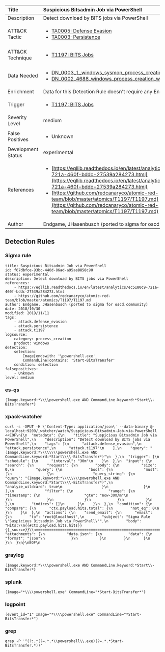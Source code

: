 | Title                | Suspicious Bitsadmin Job via PowerShell                                                                                                                                                 |
|:---------------------|:------------------------------------------------------------------------------------------------------------------------------------------------------------|
| Description          | Detect download by BITS jobs via PowerShell                                                                                                                                           |
| ATT&amp;CK Tactic    |  <ul><li>[TA0005: Defense Evasion](https://attack.mitre.org/tactics/TA0005)</li><li>[TA0003: Persistence](https://attack.mitre.org/tactics/TA0003)</li></ul>  |
| ATT&amp;CK Technique | <ul><li>[T1197: BITS Jobs](https://attack.mitre.org/techniques/T1197)</li></ul>  |
| Data Needed          | <ul><li>[DN_0003_1_windows_sysmon_process_creation](../Data_Needed/DN_0003_1_windows_sysmon_process_creation.md)</li><li>[DN_0002_4688_windows_process_creation_with_commandline](../Data_Needed/DN_0002_4688_windows_process_creation_with_commandline.md)</li></ul>  |
| Enrichment           |  Data for this Detection Rule doesn't require any Enrichments.  |
| Trigger              | <ul><li>[T1197: BITS Jobs](../Triggers/T1197.md)</li></ul>  |
| Severity Level       | medium |
| False Positives      | <ul><li>Unknown</li></ul>  |
| Development Status   | experimental |
| References           | <ul><li>[https://eqllib.readthedocs.io/en/latest/analytics/ec5180c9-721a-460f-bddc-27539a284273.html](https://eqllib.readthedocs.io/en/latest/analytics/ec5180c9-721a-460f-bddc-27539a284273.html)</li><li>[https://github.com/redcanaryco/atomic-red-team/blob/master/atomics/T1197/T1197.md](https://github.com/redcanaryco/atomic-red-team/blob/master/atomics/T1197/T1197.md)</li></ul>  |
| Author               | Endgame, JHasenbusch (ported to sigma for oscd.community) |


## Detection Rules

### Sigma rule

```
title: Suspicious Bitsadmin Job via PowerShell
id: f67dbfce-93bc-440d-86ad-a95ae8858c90
status: experimental
description: Detect download by BITS jobs via PowerShell
references:
    - https://eqllib.readthedocs.io/en/latest/analytics/ec5180c9-721a-460f-bddc-27539a284273.html
    - https://github.com/redcanaryco/atomic-red-team/blob/master/atomics/T1197/T1197.md
author: Endgame, JHasenbusch (ported to sigma for oscd.community)
date: 2018/10/30
modified: 2019/11/11
tags:
    - attack.defense_evasion
    - attack.persistence
    - attack.t1197
logsource:
    category: process_creation
    product: windows
detection:
    selection:
        Image|endswith: '\powershell.exe'
        CommandLine|contains: 'Start-BitsTransfer'
    condition: selection
falsepositives:
    - Unknown
level: medium

```





### es-qs
    
```
(Image.keyword:*\\\\powershell.exe AND CommandLine.keyword:*Start\\-BitsTransfer*)
```


### xpack-watcher
    
```
curl -s -XPUT -H \'Content-Type: application/json\' --data-binary @- localhost:9200/_watcher/watch/Suspicious-Bitsadmin-Job-via-PowerShell <<EOF\n{\n  "metadata": {\n    "title": "Suspicious Bitsadmin Job via PowerShell",\n    "description": "Detect download by BITS jobs via PowerShell",\n    "tags": [\n      "attack.defense_evasion",\n      "attack.persistence",\n      "attack.t1197"\n    ],\n    "query": "(Image.keyword:*\\\\\\\\powershell.exe AND CommandLine.keyword:*Start\\\\-BitsTransfer*)"\n  },\n  "trigger": {\n    "schedule": {\n      "interval": "30m"\n    }\n  },\n  "input": {\n    "search": {\n      "request": {\n        "body": {\n          "size": 0,\n          "query": {\n            "bool": {\n              "must": [\n                {\n                  "query_string": {\n                    "query": "(Image.keyword:*\\\\\\\\powershell.exe AND CommandLine.keyword:*Start\\\\-BitsTransfer*)",\n                    "analyze_wildcard": true\n                  }\n                }\n              ],\n              "filter": {\n                "range": {\n                  "timestamp": {\n                    "gte": "now-30m/m"\n                  }\n                }\n              }\n            }\n          }\n        },\n        "indices": []\n      }\n    }\n  },\n  "condition": {\n    "compare": {\n      "ctx.payload.hits.total": {\n        "not_eq": 0\n      }\n    }\n  },\n  "actions": {\n    "send_email": {\n      "email": {\n        "to": "root@localhost",\n        "subject": "Sigma Rule \'Suspicious Bitsadmin Job via PowerShell\'",\n        "body": "Hits:\\n{{#ctx.payload.hits.hits}}{{_source}}\\n================================================================================\\n{{/ctx.payload.hits.hits}}",\n        "attachments": {\n          "data.json": {\n            "data": {\n              "format": "json"\n            }\n          }\n        }\n      }\n    }\n  }\n}\nEOF\n
```


### graylog
    
```
(Image.keyword:*\\\\powershell.exe AND CommandLine.keyword:*Start\\-BitsTransfer*)
```


### splunk
    
```
(Image="*\\\\powershell.exe" CommandLine="*Start-BitsTransfer*")
```


### logpoint
    
```
(event_id="1" Image="*\\\\powershell.exe" CommandLine="*Start-BitsTransfer*")
```


### grep
    
```
grep -P '^(?:.*(?=.*.*\\powershell\\.exe)(?=.*.*Start-BitsTransfer.*))'
```



